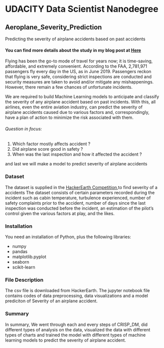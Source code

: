 # UDACITY Data Scientist Nanodegree
## Aeroplane_Severity_Prediction
Predicting the severity of airplane accidents based on past accidents
#### You can find more details about the study in my blog post at [Here](https://hr8077677.medium.com/the-severity-of-airplane-accidents-305136e495b8)
Flying has been the go-to mode of travel for years now; it is time-saving, affordable, and extremely convenient. According to the FAA, 2,781,971 passengers fly every day in the US, as in June 2019. Passengers reckon that flying is very safe, considering strict inspections are conducted and security measures are taken to avoid and/or mitigate any mishappenings. However, there remain a few chances of unfortunate incidents.

We are required to build Machine Learning models to anticipate and classify the severity of any airplane accident based on past incidents. With this, all airlines, even the entire aviation industry, can predict the severity of airplane accidents caused due to various factors and, correspondingly, have a plan of action to minimize the risk associated with them.

###### Question in focus:
1. Which factor mostly affects accident ?
2. Did airplane score good in safety ?
3. When was the last inspection and how it affected the accident ?

and last we will make a model to predict severity of airplane accidents
### Dataset 
The dataset is supplied in the [HackerEarth Competition](https://www.hackerearth.com/challenges/competitive/airplane-accident-severity-hackerearth-machine-learning-),to find severity of a accidents
The dataset consists of certain parameters recorded during the incident⁠ such as cabin temperature, turbulence experienced, number of safety complaints prior to the accident, number of days since the last inspection was conducted before the incident, an estimation of the pilot’s control given the various factors at play, and the likes. 

### Installation
You need an installation of Python, plus the following libraries:
- numpy
- pandas
- matplotlib.pyplot
- seaborn
- scikit-learn

### File Description
The csv file is downloaded from HackerEarth. The jupyter notebook file contains codes of data preprocessing, data visualizations and a model prediciton of Severity of an airplane accident.
### Summary
In summary, We went through each and every steps of CRISP_DM, did different types of analysis on the data, visualized the data with different types of charts and trained the model with different types of machine learning models to predict the severity of airplane accident.
